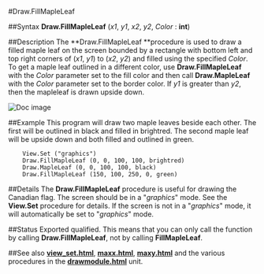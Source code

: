 
#Draw.FillMapleLeaf

##Syntax
**Draw.FillMapleLeaf** (*x1*, *y1*, *x2*, *y2*, *Color* : **int**)



##Description
The **Draw.FillMapleLeaf **procedure is used to draw a filled maple leaf on the screen bounded by a rectangle with bottom left and top right corners of (*x1*, *y1*) to (*x2*, *y2*) and filled using the specified *Color*. To get a maple leaf outlined in a different color, use **Draw.FillMapleLeaf** with the *Color* parameter set to the fill color and then call **Draw.MapleLeaf**  with the *Color* parameter set to the border color. If *y1* is greater than *y2*, then the mapleleaf is drawn upside down.

![Doc image](draw_fillmapleleaf01.gif)


##Example
This program will draw two maple leaves beside each other. The first will be outlined in black and filled in brightred. The second maple leaf will be upside down and both filled and outlined in green.


        View.Set ("graphics")
        Draw.FillMapleLeaf (0, 0, 100, 100, brightred)
        Draw.MapleLeaf (0, 0, 100, 100, black)
        Draw.FillMapleLeaf (150, 100, 250, 0, green)
##Details
The **Draw.FillMapleLeaf** procedure is useful for drawing the Canadian flag.
The screen should be in a "*graphics*" mode. See the **View.Set** procedure for details. If the screen is not in a "*graphics*" mode, it will automatically be set to "*graphics*" mode.



##Status
Exported qualified.
This means that you can only call the function by calling **Draw.FillMapleLeaf**, not by calling **FillMapleLeaf**.



##See also
**[view_set.html](View.Set)**, **[maxx.html](maxx)**, **[maxy.html](maxy)** and the various procedures in the **[drawmodule.html](Draw)** unit.


